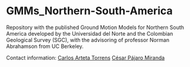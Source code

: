 # GMMs_Northern-South-America

Repository with the published Ground Motion Models for Northern South America developed by the Universidad del Norte and the Colombian Geological Survey (SGC), with the advisoring of professor Norman Abrahamson from UC Berkeley.

Contact information: 
[Carlos Arteta Torrens](https://co.linkedin.com/in/carlos-a-arteta-43aa3586)
[César Pájaro Miranda](https://www.researchgate.net/profile/Cesar-Pajaro)
